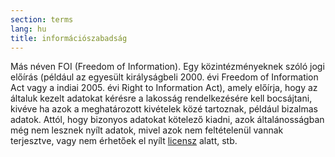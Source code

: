 ```yaml
---
section: terms
lang: hu
title: információszabadság
---
```


Más néven FOI (Freedom of Information). Egy közintézményeknek szóló jogi előírás (például az egyesült királyságbeli 2000. évi Freedom of Information Act vagy a indiai 2005. évi Right to Information Act), amely előírja, hogy az általuk kezelt adatokat kérésre a lakosság rendelkezésére kell bocsájtani, kivéve ha azok a meghatározott kivételek közé tartoznak, például bizalmas adatok. Attól, hogy bizonyos adatokat kötelező kiadni, azok általánosságban még nem lesznek nyílt adatok, mivel azok nem feltételenül vannak terjesztve, vagy nem érhetőek el nyílt [licensz](../licence/) alatt, stb.
